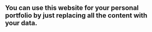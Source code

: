 ## You can use this website for your personal portfolio by just replacing all the content with your data.
